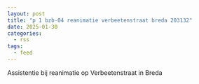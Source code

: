```yaml
---
layout: post
title: "p 1 bzb-04 reanimatie verbeetenstraat breda 203132"
date: 2025-01-30
categories: 
  - rss
tags: 
  - feed
---
```


Assistentie bij reanimatie op Verbeetenstraat in Breda

